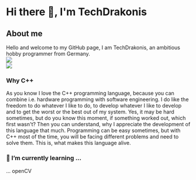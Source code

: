 # Hi there 👋, I'm TechDrakonis

## About me
Hello and welcome to my GitHub page, I am TechDrakonis, an ambitious hobby programmer from Germany.  
<img src="https://github-readme-stats.vercel.app/api?username=TechDrakonis&theme=light">  
<img src="https://github-readme-stats.vercel.app/api/top-langs/?username=TechDrakonis&layout=compact&theme=light">

### Why C++
As you know I love the C++ programming language, because you can combine i.e. hardware programming with software engineering. I do like the freedom to do whatever I like to do, to develop whatever I like to develop and to get the worst or the best out of my system. Yes, it may be hard sometimes, but do you know this moment, if something worked out, which first wasn't? Then you can understand, why I appreciate the development of this language that much. Programming can be easy sometimes, but with C++ most of the time, you will be facing different problems and need to solve them. This is, what makes this language alive.

<!--
**TechDrakonis/TechDrakonis** is a ✨ _special_ ✨ repository because its `README.md` (this file) appears on your GitHub profile.

Here are some ideas to get you started: -->

<!-- ### 🔭 I’m currently working on ... -->


### 🌱 I’m currently learning ...  
... openCV 

<!--
- 👯 I’m looking to collaborate on ...
- 🤔 I’m looking for help with ...
- 💬 Ask me about ...
- 📫 How to reach me: ...
- 😄 Pronouns: ...
- ⚡ Fun fact: ...
-->
